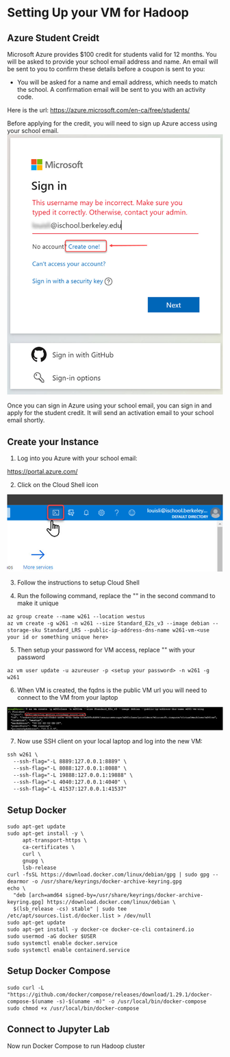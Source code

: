 # Setting Up your VM for Hadoop

## Azure Student Creidt

Microsoft Azure provides $100 credit for students valid for 12 months. You will be asked to provide your school email address and name. An email will be sent to you to confirm these details before a coupon is sent to you:

- You will be asked for a name and email address, which needs to match the school. A confirmation email will be sent to you with an activity code.

Here is the url:
https://azure.microsoft.com/en-ca/free/students/

Before applying for the credit, you will need to sign up Azure access using your school email. 
![alt text](./01-signup-azure.jpg "Signup Azure")

Once you can sign in Azure using your school email, you can sign in and apply for the student credit. It will send an activation email to your school email shortly.

## Create your Instance

1. Log into you Azure with your school email:

https://portal.azure.com/


2. Click on the Cloud Shell icon

![alt text](./02-CloudShell.jpg "Cloud Shell")

3. Follow the instructions to setup Cloud Shell

4. Run the following command, replace the "<use your id or something unique here>" in the second command to make it unique

```
az group create --name w261 --location westus
az vm create -g w261 -n w261 --size Standard_E2s_v3 --image debian --storage-sku Standard_LRS --public-ip-address-dns-name w261-vm-<use your id or something unique here>
```

5. Then setup your password for VM access, replace "<setup your password>" with your password

```
az vm user update -u azureuser -p <setup your password> -n w261 -g w261
```

6. When VM is created, the fqdns is the public VM url you will need to connect to the VM from your laptop

![alt text](./03-VM-dns.jpg "Create VM")

7. Now use SSH client on your local laptop and log into the new VM:

```
ssh w261 \
  --ssh-flag="-L 8889:127.0.0.1:8889" \
  --ssh-flag="-L 8088:127.0.0.1:8088" \
  --ssh-flag="-L 19888:127.0.0.1:19888" \
  --ssh-flag="-L 4040:127.0.0.1:4040" \
  --ssh-flag="-L 41537:127.0.0.1:41537"
```



## Setup Docker

```
sudo apt-get update
sudo apt-get install -y \
     apt-transport-https \
     ca-certificates \
     curl \
     gnupg \
     lsb-release
curl -fsSL https://download.docker.com/linux/debian/gpg | sudo gpg --dearmor -o /usr/share/keyrings/docker-archive-keyring.gpg
echo \
  "deb [arch=amd64 signed-by=/usr/share/keyrings/docker-archive-keyring.gpg] https://download.docker.com/linux/debian \
  $(lsb_release -cs) stable" | sudo tee /etc/apt/sources.list.d/docker.list > /dev/null
sudo apt-get update
sudo apt-get install -y docker-ce docker-ce-cli containerd.io
sudo usermod -aG docker $USER
sudo systemctl enable docker.service
sudo systemctl enable containerd.service
```

## Setup Docker Compose
```
sudo curl -L "https://github.com/docker/compose/releases/download/1.29.1/docker-compose-$(uname -s)-$(uname -m)" -o /usr/local/bin/docker-compose
sudo chmod +x /usr/local/bin/docker-compose
```


## Connect to Jupyter Lab
Now run Docker Compose to run Hadoop cluster